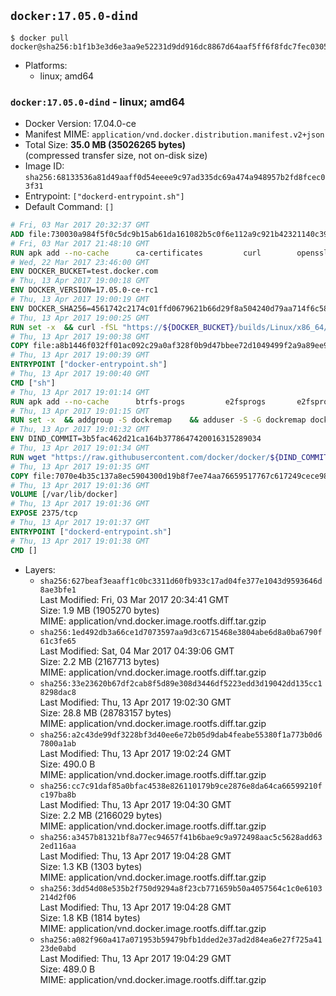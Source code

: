 ## `docker:17.05.0-dind`

```console
$ docker pull docker@sha256:b1f1b3e3d6e3aa9e52231d9dd916dc8867d64aaf5ff6f8fdc7fec0305ab7c95b
```

-	Platforms:
	-	linux; amd64

### `docker:17.05.0-dind` - linux; amd64

-	Docker Version: 17.04.0-ce
-	Manifest MIME: `application/vnd.docker.distribution.manifest.v2+json`
-	Total Size: **35.0 MB (35026265 bytes)**  
	(compressed transfer size, not on-disk size)
-	Image ID: `sha256:68133536a81d49aaff0d54eeee9c97ad335dc69a474a948957b2fd8fcec03f31`
-	Entrypoint: `["dockerd-entrypoint.sh"]`
-	Default Command: `[]`

```dockerfile
# Fri, 03 Mar 2017 20:32:37 GMT
ADD file:730030a984f5f0c5dc9b15ab61da161082b5c0f6e112a9c921b42321140c3927 in / 
# Fri, 03 Mar 2017 21:48:10 GMT
RUN apk add --no-cache 		ca-certificates 		curl 		openssl
# Wed, 22 Mar 2017 23:46:00 GMT
ENV DOCKER_BUCKET=test.docker.com
# Thu, 13 Apr 2017 19:00:18 GMT
ENV DOCKER_VERSION=17.05.0-ce-rc1
# Thu, 13 Apr 2017 19:00:19 GMT
ENV DOCKER_SHA256=4561742c2174c01ffd0679621b66d29f8a504240d79aa714f6c58348979d02c6
# Thu, 13 Apr 2017 19:00:25 GMT
RUN set -x 	&& curl -fSL "https://${DOCKER_BUCKET}/builds/Linux/x86_64/docker-${DOCKER_VERSION}.tgz" -o docker.tgz 	&& echo "${DOCKER_SHA256} *docker.tgz" | sha256sum -c - 	&& tar -xzvf docker.tgz 	&& mv docker/* /usr/local/bin/ 	&& rmdir docker 	&& rm docker.tgz 	&& docker -v
# Thu, 13 Apr 2017 19:00:38 GMT
COPY file:a8b1446f032ff01ac092c29a0af328f0b9d47bbee72d1049499f2a9a89ee988a in /usr/local/bin/ 
# Thu, 13 Apr 2017 19:00:39 GMT
ENTRYPOINT ["docker-entrypoint.sh"]
# Thu, 13 Apr 2017 19:00:40 GMT
CMD ["sh"]
# Thu, 13 Apr 2017 19:01:14 GMT
RUN apk add --no-cache 		btrfs-progs 		e2fsprogs 		e2fsprogs-extra 		iptables 		xfsprogs 		xz
# Thu, 13 Apr 2017 19:01:15 GMT
RUN set -x 	&& addgroup -S dockremap 	&& adduser -S -G dockremap dockremap 	&& echo 'dockremap:165536:65536' >> /etc/subuid 	&& echo 'dockremap:165536:65536' >> /etc/subgid
# Thu, 13 Apr 2017 19:01:32 GMT
ENV DIND_COMMIT=3b5fac462d21ca164b3778647420016315289034
# Thu, 13 Apr 2017 19:01:34 GMT
RUN wget "https://raw.githubusercontent.com/docker/docker/${DIND_COMMIT}/hack/dind" -O /usr/local/bin/dind 	&& chmod +x /usr/local/bin/dind
# Thu, 13 Apr 2017 19:01:35 GMT
COPY file:7070e4b35c137a8ec5904300d19b8f7ee74aa76659517767c617249cece98a4a in /usr/local/bin/ 
# Thu, 13 Apr 2017 19:01:36 GMT
VOLUME [/var/lib/docker]
# Thu, 13 Apr 2017 19:01:36 GMT
EXPOSE 2375/tcp
# Thu, 13 Apr 2017 19:01:37 GMT
ENTRYPOINT ["dockerd-entrypoint.sh"]
# Thu, 13 Apr 2017 19:01:38 GMT
CMD []
```

-	Layers:
	-	`sha256:627beaf3eaaff1c0bc3311d60fb933c17ad04fe377e1043d9593646d8ae3bfe1`  
		Last Modified: Fri, 03 Mar 2017 20:34:41 GMT  
		Size: 1.9 MB (1905270 bytes)  
		MIME: application/vnd.docker.image.rootfs.diff.tar.gzip
	-	`sha256:1ed492db3a66ce1d7073597aa9d3c6715468e3804abe6d8a0ba6790f61c3fe65`  
		Last Modified: Sat, 04 Mar 2017 04:39:06 GMT  
		Size: 2.2 MB (2167713 bytes)  
		MIME: application/vnd.docker.image.rootfs.diff.tar.gzip
	-	`sha256:33e23620b67df2cab8f5d89e308d3446df5223edd3d19042dd135cc18298dac8`  
		Last Modified: Thu, 13 Apr 2017 19:02:30 GMT  
		Size: 28.8 MB (28783157 bytes)  
		MIME: application/vnd.docker.image.rootfs.diff.tar.gzip
	-	`sha256:a2c43de99df3228bf3d40ee6e72b05d9dab4feabe55380f1a773b0d67800a1ab`  
		Last Modified: Thu, 13 Apr 2017 19:02:24 GMT  
		Size: 490.0 B  
		MIME: application/vnd.docker.image.rootfs.diff.tar.gzip
	-	`sha256:cc7c91daf85a0bfac4538e826110179b9ce2876e8da64ca66599210fc197ba8b`  
		Last Modified: Thu, 13 Apr 2017 19:04:30 GMT  
		Size: 2.2 MB (2166029 bytes)  
		MIME: application/vnd.docker.image.rootfs.diff.tar.gzip
	-	`sha256:a3457b81321bf8a77ec94657f41b6bae9c9a972498aac5c5628add632ed116aa`  
		Last Modified: Thu, 13 Apr 2017 19:04:28 GMT  
		Size: 1.3 KB (1303 bytes)  
		MIME: application/vnd.docker.image.rootfs.diff.tar.gzip
	-	`sha256:3dd54d08e535b2f750d9294a8f23cb771659b50a4057564c1c0e6103214d2f06`  
		Last Modified: Thu, 13 Apr 2017 19:04:28 GMT  
		Size: 1.8 KB (1814 bytes)  
		MIME: application/vnd.docker.image.rootfs.diff.tar.gzip
	-	`sha256:a082f960a417a071953b59479bfb1dded2e37ad2d84ea6e27f725a4123de0abd`  
		Last Modified: Thu, 13 Apr 2017 19:04:29 GMT  
		Size: 489.0 B  
		MIME: application/vnd.docker.image.rootfs.diff.tar.gzip
